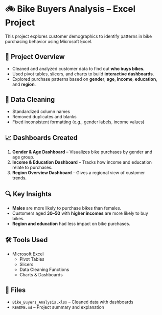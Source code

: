 # 🚲 Bike Buyers Analysis – Excel Project

This project explores customer demographics to identify patterns in bike purchasing behavior using Microsoft Excel.

## 📌 Project Overview

- Cleaned and analyzed customer data to find out **who buys bikes**.
- Used pivot tables, slicers, and charts to build **interactive dashboards**.
- Explored purchase patterns based on **gender**, **age**, **income**, **education**, and **region**.

## 🧹 Data Cleaning
- Standardized column names
- Removed duplicates and blanks
- Fixed inconsistent formatting (e.g., gender labels, income values)

## 📈 Dashboards Created

1. **Gender & Age Dashboard** – Visualizes bike purchases by gender and age group.
2. **Income & Education Dashboard** – Tracks how income and education relate to purchases.
3. **Region Overview Dashboard** – Gives a regional view of customer trends.

## 🔍 Key Insights

- **Males** are more likely to purchase bikes than females.
- Customers aged **30–50** with **higher incomes** are more likely to buy bikes.
- **Region and education** had less impact on bike purchases.

## 🛠 Tools Used

- Microsoft Excel
  - Pivot Tables
  - Slicers
  - Data Cleaning Functions
  - Charts & Dashboards

## 📁 Files

- `Bike_Buyers_Analysis.xlsx` – Cleaned data with dashboards
- `README.md` – Project summary and explanation


